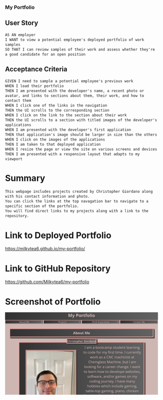 ### My Portfolio

## User Story
``` 
AS AN employer
I WANT to view a potential employee's deployed portfolio of work samples
SO THAT I can review samples of their work and assess whether they're a good candidate for an open position
```
## Acceptance Criteria
```
GIVEN I need to sample a potential employee's previous work
WHEN I load their portfolio
THEN I am presented with the developer's name, a recent photo or avatar, and links to sections about them, their work, and how to contact them
WHEN I click one of the links in the navigation
THEN the UI scrolls to the corresponding section
WHEN I click on the link to the section about their work
THEN the UI scrolls to a section with titled images of the developer's applications
WHEN I am presented with the developer's first application
THEN that application's image should be larger in size than the others
WHEN I click on the images of the applications
THEN I am taken to that deployed application
WHEN I resize the page or view the site on various screens and devices
THEN I am presented with a responsive layout that adapts to my viewport
```
# Summary
```
This webpage includes projects created by Christopher Giordano along with his contact information and photo.
You can click the links at the top navagation bar to navigate to a specific section of the portfolio.
You will find direct links to my projects along with a link to the repository.
```
# Link to Deployed Portfolio

https://milkytea6.github.io/my-portfolio/

# Link to GitHub Repository

https://github.com/Milkytea6/my-portfolio

# Screenshot of Portfolio
![Screenshot of Chris' Portfolio Website.](./assets/portfolio-screenshot.png)